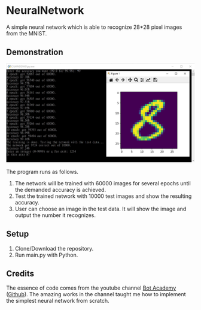 # NeuralNetwork
A simple neural network which is able to recognize 28*28 pixel images from the MNIST.

## Demonstration
![demo](readme/demo.jpg)

The program runs as follows.
1. The network will be trained with 60000 images for several epochs until the demanded accuracy is achieved.
2. Test the trained network with 10000 test images and show the resulting accuracy.
3. User can choose an image in the test data. It will show the image and output the number it recognizes.

## Setup
1. Clone/Download the repository.
2. Run main.py with Python.

## Credits
The essence of code comes from the youtube channel [Bot Academy](https://www.youtube.com/c/BotAcademyYT) ([Github](https://github.com/Bot-Academy)).
The amazing works in the channel taught me how to implement the simplest neural network from scratch.
